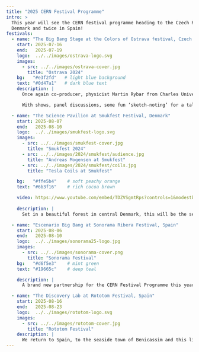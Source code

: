 ```yaml
---
title: "2025 CERN Festival Programme"
intro: >
  This year will see the CERN festival programme heading to the Czech Republic,
  Denmark and twice in Spain!
festivals:
  - name: "The Big Bang Stage at the Colors of Ostrava festival, Czech Republic"
    start: 2025-07-16
    end:   2025-07-19
    logo:  ../../images/ostrava-logo.svg
    images:
      - src: ../../images/ostrava-cover.jpg
        title: "Ostrava 2024"
    bg:   "#e3f2fd"   # light blue background
    text: "#0d47a1"   # dark blue text
    description: |
      Once again co-producer, physicist Martin Rybar from Charles University and the team, have pulled together an incredibly varied programme for the audience of this well-established music festival. 

      With shows, panel discussions, some fun ‘sketch-noting’ for a talk and debate, a conversation with Nobel Prize winner Prof. Morten Meldahl, and a very special interactive 6 m artistic installation on the theme of ‘quantum’ all in the incredible setting of the Svet Techniky science space within the confines of the Ostrava music festival, this is sure to be another huge success. 

  - name: "The Science Pavilion at Smukfest Festival, Denmark"
    start: 2025-08-07
    end:   2025-08-10
    logo:  ../../images/smukfest-logo.svg
    images:
      - src: ../../images/smukfest-cover.jpg
        title: "Smukfest 2024"
      - src: ../../images/2024/smukfest/audience.jpg
        title: "Andreas Mogensen at Smukfest"
      - src: ../../images/2024/smukfest/coils.jpg
        title: "Tesla Coils at Smukfest"

    bg:   "#ffe5b4"    # soft peachy orange
    text: "#6b3f16"    # rich cocoa brown

    video: https://www.youtube.com/embed/TDZVSgmtRps?controls=1&modestbranding=1&rel=0&si=B5jSBQRCeJLctJXo
    
    description: |
      Set in a beautiful forest in central Denmark, this will be the second year for the CERN Festival Programme at Smukfest. Last year’s Science Pavilion had a stellar programme welcoming not only a Nobel Prize winner but also the Danish commander of the International Space Station to the stage. And this year’s programme, co-produced by Joergen Beck Hansen from the Niels Bohr Institute in Copenhagen promises to be very exciting with talks on Nuclear power, Quantum computing - what’s it all about and the Science of Addiction .. just for starters!

  - name: "Escenario Big Bang at Sonorama Ribera Festival, Spain"
    start: 2025-08-06
    end:   2025-08-10
    logo:  ../../images/sonorama25-logo.jpg
    images:
      - src: ../../images/sonorama-cover.png
        title: "Sonorama Festival"
    bg:   "#d6f5e3"    # mint green
    text: "#19665c"    # deep teal

    description: |
      A brand new partnership for the CERN Festival Programme this year with the highly regarded Sonorama Ribera festival in Aranda de Duero in the north of Spain. This festival with a big focus on all types of Spanish music welcomes over 100’000 people each year and we are delighted that it is opening its doors to their first ever Science Pavilion. With a fantastic team of co-producers : Mathematician and TV star Eduardo Saenz de Cabezón, physicist and outreach maestro Jesus Puerta Pelayo from Madrid, technician and workshop host Ivan Lopez Paz from Barcelona and Cristina Romero Castillo from Barcelona, this new stage is going to be offering free workshops to make your own solar chargers, and turn a piece of CERN history into your own little LED lamp display, and talks from eminent Spanish personalities on Solar eclipses and Astrobiology, this is one festival you don’t want to miss!

  - name: "The Discovery Lab at Rototom Festival, Spain"
    start: 2025-08-16
    end:   2025-08-23
    logo:  ../../images/rototom-logo.svg
    images:
      - src: ../../images/rototom-cover.jpg
        title: "Rototom Festival"
    description: |
      We return to Spain, to the seaside town of Benicassim and this lively, friendly reggae music festival now in its 30th year for a second year of the Discovery Lab! With the same co-producers as for Sonorama, the programme running over a full week will have shows, workshops, talks on topics such as the upcoming solar eclipse, cybersecurity and YouTube science stars, there will be something for everybody under the daily sunshine of Rototom!
---
```


<!-- Nothing else required; the timeline pulls everything from front-matter -->
